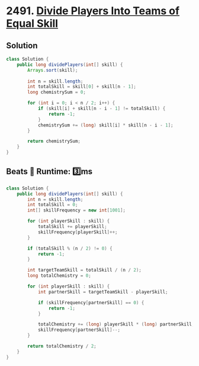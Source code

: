 # 2491. [Divide Players Into Teams of Equal Skill](https://leetcode.com/problems/divide-players-into-teams-of-equal-skill/description/?envType=daily-question&envId=2024-10-04)

## Solution

```java
class Solution {
    public long dividePlayers(int[] skill) {
        Arrays.sort(skill);
        
        int n = skill.length;
        int totalSkill = skill[0] + skill[n - 1];
        long chemistrySum = 0;

        for (int i = 0; i < n / 2; i++) {
            if (skill[i] + skill[n - i - 1] != totalSkill) {
                return -1;
            }
            chemistrySum += (long) skill[i] * skill[n - i - 1];
        }

        return chemistrySum;
    }
}
```

## Beats 💯 Runtime: 3️⃣ms

```java
class Solution {
    public long dividePlayers(int[] skill) {
        int n = skill.length;
        int totalSkill = 0;
        int[] skillFrequency = new int[1001];

        for (int playerSkill : skill) {
            totalSkill += playerSkill;
            skillFrequency[playerSkill]++;
        }

        if (totalSkill % (n / 2) != 0) {
            return -1;
        }

        int targetTeamSkill = totalSkill / (n / 2);
        long totalChemistry = 0;

        for (int playerSkill : skill) {
            int partnerSkill = targetTeamSkill - playerSkill;

            if (skillFrequency[partnerSkill] == 0) {
                return -1;
            }

            totalChemistry += (long) playerSkill * (long) partnerSkill;
            skillFrequency[partnerSkill]--;
        }

        return totalChemistry / 2;
    }
}
```
